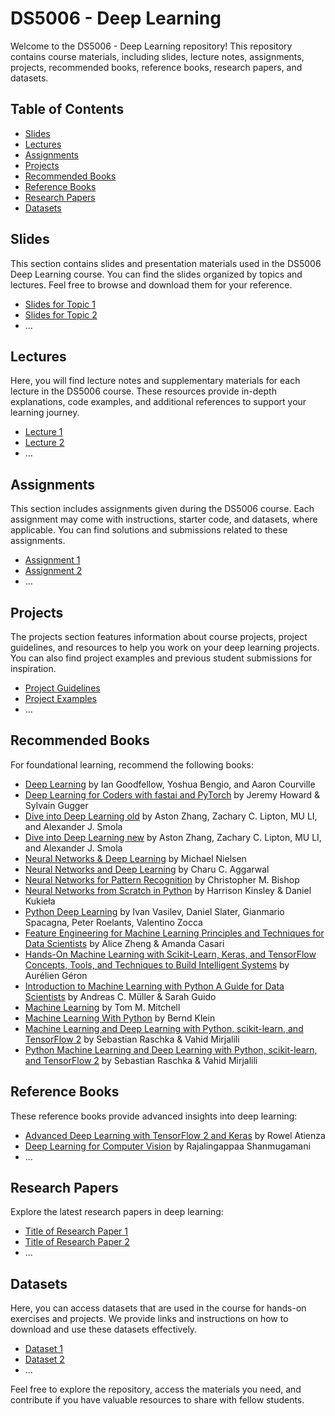 # DS5006 - Deep Learning

Welcome to the DS5006 - Deep Learning repository! This repository contains course materials, including slides, lecture notes, assignments, projects, recommended books, reference books, research papers, and datasets.

## Table of Contents

- [Slides](#slides)
- [Lectures](#lectures)
- [Assignments](#assignments)
- [Projects](#projects)
- [Recommended Books](#recommended-books)
- [Reference Books](#reference-books)
- [Research Papers](#research-papers)
- [Datasets](#datasets)

## Slides

This section contains slides and presentation materials used in the DS5006 Deep Learning course. You can find the slides organized by topics and lectures. Feel free to browse and download them for your reference.

- [Slides for Topic 1](/slides/topic1/)
- [Slides for Topic 2](/slides/topic2/)
- ...

## Lectures

Here, you will find lecture notes and supplementary materials for each lecture in the DS5006 course. These resources provide in-depth explanations, code examples, and additional references to support your learning journey.

- [Lecture 1](/lectures/lecture1/)
- [Lecture 2](/lectures/lecture2/)
- ...

## Assignments

This section includes assignments given during the DS5006 course. Each assignment may come with instructions, starter code, and datasets, where applicable. You can find solutions and submissions related to these assignments.

- [Assignment 1](/assignments/assignment1/)
- [Assignment 2](/assignments/assignment2/)
- ...

## Projects

The projects section features information about course projects, project guidelines, and resources to help you work on your deep learning projects. You can also find project examples and previous student submissions for inspiration.

- [Project Guidelines](/projects/guidelines/)
- [Project Examples](/projects/examples/)
- ...

## Recommended Books

For foundational learning, recommend the following books:

- [Deep Learning](https://github.com/Daudsarfraz/DS5006-Deep-Learning/blob/main/reference%20books/Deep%20Learning%20Ian%20Goodfellow.pdf) by Ian Goodfellow, Yoshua Bengio, and Aaron Courville
- [Deep Learning for Coders with fastai and PyTorch](https://github.com/Daudsarfraz/DS5006-Deep-Learning/blob/main/reference%20books/Deep%20Learning%20for%20Coders%20with%20fastai%20and%20PyTorch.pdf) by Jeremy Howard & Sylvain Gugger
- [Dive into Deep Learning old](https://github.com/Daudsarfraz/DS5006-Deep-Learning/blob/main/reference%20books/Dive%20into%20Deep%20Learning1.pdf) by Aston Zhang, Zachary C. Lipton, MU LI, and Alexander J. Smola
- [Dive into Deep Learning new](https://github.com/Daudsarfraz/DS5006-Deep-Learning/blob/main/reference%20books/Dive%20into%20Deep%20Learning.pdf) by Aston Zhang, Zachary C. Lipton, MU LI, and Alexander J. Smola
- [Neural Networks & Deep Learning](https://github.com/Daudsarfraz/DS5006-Deep-Learning/blob/main/reference%20books/Neural%20Networks%20%26%20Deep%20Learning.pdf) by Michael Nielsen
- [Neural Networks and Deep Learning](https://github.com/Daudsarfraz/DS5006-Deep-Learning/blob/main/reference%20books/Neural%20Networks%20and%20Deep%20Learning.pdf) by Charu C. Aggarwal
- [Neural Networks for Pattern Recognition](https://github.com/Daudsarfraz/DS5006-Deep-Learning/blob/main/reference%20books/Neural%20Networks%20for%20Pattern%20Recognition.pdf) by Christopher M. Bishop
- [Neural Networks from Scratch in Python](https://github.com/Daudsarfraz/DS5006-Deep-Learning/blob/main/reference%20books/Neural%20Networks%20from%20Scratch%20in%20Python.pdf) by Harrison Kinsley & Daniel Kukieła
- [Python Deep Learning](https://github.com/Daudsarfraz/DS5006-Deep-Learning/blob/main/reference%20books/Python%20Deep%20Learning.pdf) by Ivan Vasilev, Daniel Slater, Gianmario Spacagna, Peter Roelants, Valentino Zocca
- [Feature Engineering for Machine Learning Principles and Techniques for Data Scientists](https://github.com/Daudsarfraz/DS5006-Deep-Learning/blob/main/reference%20books/Feature%20Engineering%20for%20Machine%20Learning.pdf) by Alice Zheng & Amanda Casari
- [Hands-On Machine Learning with Scikit-Learn, Keras, and TensorFlow Concepts, Tools, and Techniques to Build Intelligent Systems](https://github.com/Daudsarfraz/DS5006-Deep-Learning/blob/main/reference%20books/Hands-On%20Machine%20Learning%20with%20Scikit-Learn%20Keras%20and%20TensorFlow%202nd.pdf) by Aurélien Géron
- [Introduction to Machine Learning with Python A Guide for Data Scientists](https://github.com/Daudsarfraz/DS5006-Deep-Learning/blob/main/reference%20books/Introduction%20to%20Machine%20Learning%20with%20Python%20A%20Guide%20for%20Data%20Scientists.pdf) by Andreas C. Müller & Sarah Guido
- [Machine Learning](https://github.com/Daudsarfraz/DS5006-Deep-Learning/blob/main/reference%20books/Machine%20Learning.pdf) by Tom M. Mitchell
- [Machine Learning With Python](https://github.com/Daudsarfraz/DS5006-Deep-Learning/blob/main/reference%20books/Machine%20Learning%20With%20python.pdf) by Bernd Klein
- [Machine Learning and Deep Learning with Python, scikit-learn, and TensorFlow 2](https://github.com/Daudsarfraz/DS5006-Deep-Learning/blob/main/reference%20books/Python%20Machine%20Learning%20and%20Deep%20Learning%20with%20Python%2Cscikit-learn%2C%20and%20TensorFlow%202.pdf) by Sebastian Raschka & Vahid Mirjalili
- [Python Machine Learning and Deep Learning with Python, scikit-learn, and TensorFlow 2](https://github.com/Daudsarfraz/DS5006-Deep-Learning/blob/main/reference%20books/Python%20Machine%20Learning%20and%20Deep%20Learning%20with%20Python%2Cscikit-learn%2C%20and%20TensorFlow%202.pdf) by Sebastian Raschka & Vahid Mirjalili

## Reference Books

These reference books provide advanced insights into deep learning:

- [Advanced Deep Learning with TensorFlow 2 and Keras](https://example.com/advanced-dl-book) by Rowel Atienza
- [Deep Learning for Computer Vision](https://example.com/computer-vision-book) by Rajalingappaa Shanmugamani
- ...

## Research Papers

Explore the latest research papers in deep learning:

- [Title of Research Paper 1](https://example.com/research-paper1)
- [Title of Research Paper 2](https://example.com/research-paper2)
- ...

## Datasets

Here, you can access datasets that are used in the course for hands-on exercises and projects. We provide links and instructions on how to download and use these datasets effectively.

- [Dataset 1](/datasets/dataset1/)
- [Dataset 2](/datasets/dataset2/)
- ...

Feel free to explore the repository, access the materials you need, and contribute if you have valuable resources to share with fellow students.

